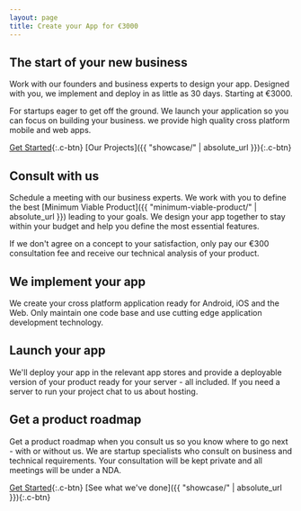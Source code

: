 ```yaml
---
layout: page
title: Create your App for €3000
---
```

## The start of your new business

Work with our founders and business experts to design your app.
Designed with you, we implement and deploy in as little as 30 days.
Starting at €3000.

For startups eager to get off the ground.
We launch your application so you can focus on building your business.
we provide high quality cross platform mobile and web apps.


[Get Started](https://calendly.com/viper){:.c-btn}
[Our Projects]({{ "showcase/" | absolute_url }}){:.c-btn}

## Consult with us

Schedule a meeting with our business experts. We work with you to define the best [Minimum Viable Product]({{ "minimum-viable-product/" | absolute_url }}) leading to your goals. We design your app together to stay within your budget and help you define the most essential features.

If we don't agree on a concept to your satisfaction, only pay our €300 consultation fee and receive our technical analysis of your product.

## We implement your app

We create your cross platform application ready for Android, iOS and the Web. Only maintain one code base and use cutting edge application development technology.

## Launch your app

We'll deploy your app in the relevant app stores and provide a deployable version of your product ready for your server - all included. If you need a server to run your project chat to us about hosting.

## Get a product roadmap

Get a product roadmap when you consult us so you know where to go next - with or without us.
We are startup specialists who consult on business and technical requirements. Your consultation will be kept private and all meetings will be under a NDA.

[Get Started](https://calendly.com/viper){:.c-btn}
[See what we've done]({{ "showcase/" | absolute_url }}){:.c-btn}